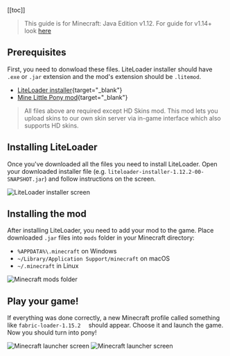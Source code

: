 [[toc]]

> This guide is for Minecraft: Java Edition v1.12. For guide for v1.14+ look [here](#)

## Prerequisites
First, you need to donwload these files. LiteLoader installer should have `.exe` or `.jar` extension and the mod's extension should be `.litemod`.

- [LiteLoader installer](https://www.liteloader.com/download){target="_blank"}
- [Mine Little Pony mod](https://github.com/MineLittlePony/MineLittlePony/releases/tag/1.12.2.3.2.7){target="_blank"}

> All files above are required except HD Skins mod. This mod lets you upload skins to our own skin server via in-game interface which also supports HD skins.

## Installing LiteLoader
Once you've downloaded all the files you need to install LiteLoader. Open your downloaded installer file (e.g.&nbsp;`liteloader-installer-1.12.2-00-SNAPSHOT.jar`) and follow instructions on the screen.

![LiteLoader installer screen](~/src/assets/pages/installation/legacy/liteloader-screen.png)

## Installing the mod
After installing LiteLoader, you need to add your mod to the game. Place downloaded `.jar` files into `mods` folder in your Minecraft directory:

- `%APPDATA%\.minecraft` on Windows
- `~/Library/Application Support/minecraft` on macOS
- `~/.minecraft` in Linux

![Minecraft mods folder](~/src/assets/pages/installation/legacy/mods-folder.png)

## Play your game!
If everything was done correctly, a new Minecraft profile called something like `fabric-loader-1.15.2  ` should appear. Choose it and launch the game. Now you should turn into pony!

![Minecraft launcher screen](~/src/assets/pages/installation/legacy/launcher-screen.png)
![Minecraft launcher screen](~/src/assets/pages/installation/legacy/ingame-screen.png)
